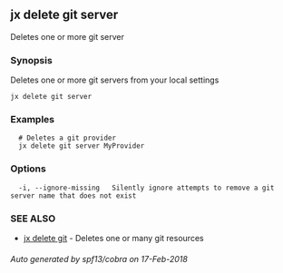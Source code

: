 ## jx delete git server

Deletes one or more git server

### Synopsis


Deletes one or more git servers from your local settings

```
jx delete git server
```

### Examples

```
  # Deletes a git provider
  jx delete git server MyProvider
```

### Options

```
  -i, --ignore-missing   Silently ignore attempts to remove a git server name that does not exist
```

### SEE ALSO
* [jx delete git](jx_delete_git.md)	 - Deletes one or many git resources

###### Auto generated by spf13/cobra on 17-Feb-2018
